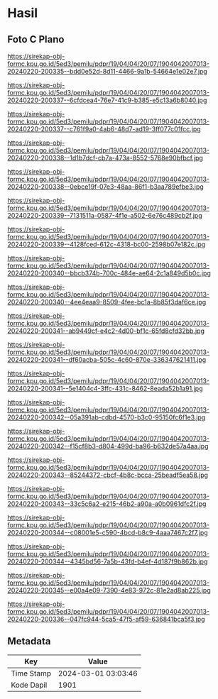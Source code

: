 # Hasil

## Foto C Plano

https://sirekap-obj-formc.kpu.go.id/5ed3/pemilu/pdpr/19/04/04/20/07/1904042007013-20240220-200335--bdd0e52d-8d11-4466-9a1b-54664e1e02e7.jpg

https://sirekap-obj-formc.kpu.go.id/5ed3/pemilu/pdpr/19/04/04/20/07/1904042007013-20240220-200337--6cfdcea4-76e7-41c9-b385-e5c13a6b8040.jpg

https://sirekap-obj-formc.kpu.go.id/5ed3/pemilu/pdpr/19/04/04/20/07/1904042007013-20240220-200337--c761f9a0-4ab6-48d7-ad19-3ff077c01fcc.jpg

https://sirekap-obj-formc.kpu.go.id/5ed3/pemilu/pdpr/19/04/04/20/07/1904042007013-20240220-200338--1d1b7dcf-cb7a-473a-8552-5768e90bfbcf.jpg

https://sirekap-obj-formc.kpu.go.id/5ed3/pemilu/pdpr/19/04/04/20/07/1904042007013-20240220-200338--0ebce19f-07e3-48aa-86f1-b3aa789efbe3.jpg

https://sirekap-obj-formc.kpu.go.id/5ed3/pemilu/pdpr/19/04/04/20/07/1904042007013-20240220-200339--7131511a-0587-4f1e-a502-6e76c489cb2f.jpg

https://sirekap-obj-formc.kpu.go.id/5ed3/pemilu/pdpr/19/04/04/20/07/1904042007013-20240220-200339--4128fced-612c-4318-bc00-2598b07e182c.jpg

https://sirekap-obj-formc.kpu.go.id/5ed3/pemilu/pdpr/19/04/04/20/07/1904042007013-20240220-200340--bbcb374b-700c-484e-ae64-2c1a849d5b0c.jpg

https://sirekap-obj-formc.kpu.go.id/5ed3/pemilu/pdpr/19/04/04/20/07/1904042007013-20240220-200340--4ee4eaa9-8509-4fee-bc1a-8b85f3daf6ce.jpg

https://sirekap-obj-formc.kpu.go.id/5ed3/pemilu/pdpr/19/04/04/20/07/1904042007013-20240220-200341--ab9449cf-e4c2-4d00-bf1c-65fd8cfd32bb.jpg

https://sirekap-obj-formc.kpu.go.id/5ed3/pemilu/pdpr/19/04/04/20/07/1904042007013-20240220-200341--df60acba-505c-4c60-870e-336347621411.jpg

https://sirekap-obj-formc.kpu.go.id/5ed3/pemilu/pdpr/19/04/04/20/07/1904042007013-20240220-200341--5e1404c4-3ffc-431c-8462-8eada52b1a91.jpg

https://sirekap-obj-formc.kpu.go.id/5ed3/pemilu/pdpr/19/04/04/20/07/1904042007013-20240220-200342--05a391ab-cdbd-4570-b3c0-95150fc6f1e3.jpg

https://sirekap-obj-formc.kpu.go.id/5ed3/pemilu/pdpr/19/04/04/20/07/1904042007013-20240220-200342--f15cf8b3-d804-499d-ba96-b632de57a4aa.jpg

https://sirekap-obj-formc.kpu.go.id/5ed3/pemilu/pdpr/19/04/04/20/07/1904042007013-20240220-200343--85244372-cbcf-4b8c-bcca-25beadf5ea58.jpg

https://sirekap-obj-formc.kpu.go.id/5ed3/pemilu/pdpr/19/04/04/20/07/1904042007013-20240220-200343--33c5c6a2-e215-46b2-a90a-a0b0961dfc2f.jpg

https://sirekap-obj-formc.kpu.go.id/5ed3/pemilu/pdpr/19/04/04/20/07/1904042007013-20240220-200344--c08001e5-c590-4bcd-b8c9-4aaa7467c2f7.jpg

https://sirekap-obj-formc.kpu.go.id/5ed3/pemilu/pdpr/19/04/04/20/07/1904042007013-20240220-200344--4345bd56-7a5b-43fd-b4ef-4d187f9b862b.jpg

https://sirekap-obj-formc.kpu.go.id/5ed3/pemilu/pdpr/19/04/04/20/07/1904042007013-20240220-200345--e00a4e09-7390-4e83-972c-81e2ad8ab225.jpg

https://sirekap-obj-formc.kpu.go.id/5ed3/pemilu/pdpr/19/04/04/20/07/1904042007013-20240220-200336--047fc944-5ca5-47f5-af59-636841bca5f3.jpg


## Metadata

| Key        | Value               |
| ---------- | ------------------- |
| Time Stamp | 2024-03-01 03:03:46 |
| Kode Dapil | 1901                |




